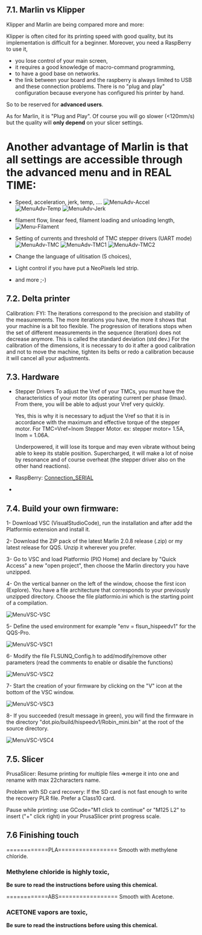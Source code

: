 
## 7.1. **Marlin vs Klipper**

Klipper and Marlin are being compared more and more:

Klipper is often cited for its printing speed with good quality, but its implementation is difficult for a beginner. 
Moreover, you need a RaspBerry to use it,
- you lose control of your main screen,
- it requires a good knowledge of macro-command programming,
- to have a good base on networks.
- the link between your board and the raspberry is always limited to USB and these connection problems.
There is no "plug and play" configuration because everyone has configured his printer by hand.

So to be reserved for **advanced users**.

As for Marlin, it is "Plug and Play". Of course you will go slower (<120mm/s) but the quality will **only depend** on your slicer settings.

# Another advantage of **Marlin** is that all settings are accessible through the advanced menu and in **REAL TIME**:
- Speed, acceleration, jerk, temp, ....
![MenuAdv-Accel](./menus/MenuAdv-Accel.png)
![MenuAdv-Temp](./menus/MenuAdv-Temp.png)
![MenuAdv-Jerk](./menus/MenuAdv-Jerk.png)

- filament flow, linear feed, filament loading and unloading length,
![Menu-Filament](./menus/MenuAdv-Filament.png)

- Setting of currents and threshold of TMC stepper drivers (UART mode)
![MenuAdv-TMC](./menus/MenuAdv-TMCCurrent.png)
![MenuAdv-TMC1](./menus/MenuAdv-TMCCycle.png)
![MenuAdv-TMC2](./menus/MenuAdv-TMCLimit.png)

- Change the language of ulitisation (5 choices),
- Light control if you have put a NeoPixels led strip.
- and more ;-) 

## 7.2. **Delta printer**

Calibration:
FYI: The iterations correspond to the precision and stability of the measurements. The more iterations you have, the more it shows that your machine is a bit too flexible. The progression of iterations stops when the set of different measurements in the sequence (iteration) does not decrease anymore. This is called the standard deviation (std dev.)
For the calibration of the dimensions, it is necessary to do it after a good calibration and not to move the machine, tighten its belts or redo a calibration because it will cancel all your adjustments.

## 7.3. **Hardware**

  - Stepper Drivers
    To adjust the Vref of your TMCs, you must have the characteristics of your motor 
    (its operating current per phase (Imax). From there, you will be able to adjust your Vref very quickly.

    Yes, this is why it is necessary to adjust the Vref so that it is in accordance 
    with the maximum and effective torque of the stepper motor.
    For TMC=Vref=Inom Stepper Motor.
    ex: stepper motor= 1.5A, Inom = 1.06A.

    Underpowered, it will lose its torque and may even vibrate without being able to keep its stable position.
    Supercharged, it will make a lot of noise by resonance and of course overheat (the stepper driver also on the other hand reactions).

  - RaspBerry:
    [Connection_SERIAL](https://elinux.org/RPi_Serial_Connection#S.2FW:_Preventing_Linux_from_using_the_serial_port)

  - 

## 7.4. Build your own firmware:
    
1- Download VSC (VisualStudioCode), run the installation and after add the Platformio extension and install it. 

2- Download the ZIP pack of the latest Marlin 2.0.8 release (.zip) or my latest release for QQS. Unzip it wherever you prefer. 

3- Go to VSC and load Platformio (PIO Home) and declare by "Quick Access" a new "open project", then choose the Marlin directory you have unzipped. 

4- On the vertical banner on the left of the window, choose the first icon (Explore). You have a file architecture that corresponds to your previously unzipped directory. Choose the file platformio.ini which is the starting point of a compilation. 

![MenuVSC-VSC](./menus/MenuVSC-Window.png)

5- Define the used environment for example "env = flsun_hispeedv1" for the QQS-Pro.

![MenuVSC-VSC1](./menus/MenuVSC-Env.png) 

6- Modify the file FLSUNQ_Config.h to add/modify/remove other parameters (read the comments to enable or disable the functions)

![MenuVSC-VSC2](./menus/MenuVSC-Configs.png)

7- Start the creation of your firmware by clicking on the "V" icon at the bottom of the VSC window.

![MenuVSC-VSC3](./menus/MenuVSC-Commands.png)

8- If you succeeded (result message in green), you will find the firmware in the directory "dot.pio/build/hispeedv1/Robin_mini.bin" at the root of the source directory.

![MenuVSC-VSC4](./menus/MenuVSC-Builds.png)

## 7.5. **Slicer**

PrusaSlicer:
Resume printing for multiple files =>merge it into one and rename with max 22characters name.

Problem with SD card recovery: If the SD card is not fast enough to write the recovery PLR file.
Prefer a Class10 card.

Pause while printing: use GCode="M1 click to continue" or "M125 L2" to insert ("+" click right) in your PrusaSlicer print progress scale.

## 7.6 Finishing touch

============PLA=================
Smooth with methylene chloride.
### Methylene chloride is highly toxic, 
**Be sure to read the instructions before using this chemical.** 

============ABS=================
Smooth with Acetone.
### ACETONE vapors are toxic, 
**Be sure to read the instructions before using this chemical.** 

